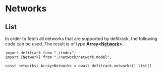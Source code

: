 # Networks

## List

In order to fetch all networks that are supported by defitrack, the following code can be used. The result is of type **Array<**[**Network**](domain/network.md)**>.**

```
import defitrack from "./index";
import {Network} from "./network/network.model";

const networks: Array<Network> = await defitrack.networks().list()
```
